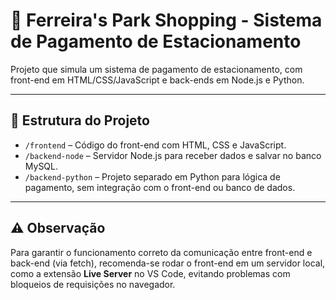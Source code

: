 # 🚗 Ferreira's Park Shopping - Sistema de Pagamento de Estacionamento

Projeto que simula um sistema de pagamento de estacionamento, com front-end em HTML/CSS/JavaScript e back-ends em Node.js e Python.

---

## 📁 Estrutura do Projeto

- `/frontend` – Código do front-end com HTML, CSS e JavaScript.  
- `/backend-node` – Servidor Node.js para receber dados e salvar no banco MySQL.  
- `/backend-python` – Projeto separado em Python para lógica de pagamento, sem integração com o front-end ou banco de dados.

---

## ⚠️ Observação

Para garantir o funcionamento correto da comunicação entre front-end e back-end (via fetch), recomenda-se rodar o front-end em um servidor local, como a extensão **Live Server** no VS Code, evitando problemas com bloqueios de requisições no navegador.
